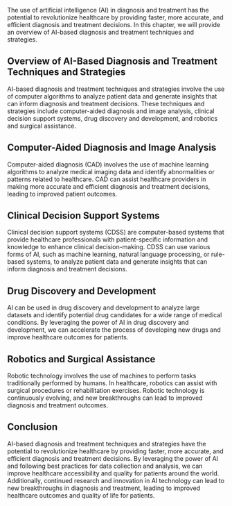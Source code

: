 
The use of artificial intelligence (AI) in diagnosis and treatment has the potential to revolutionize healthcare by providing faster, more accurate, and efficient diagnosis and treatment decisions. In this chapter, we will provide an overview of AI-based diagnosis and treatment techniques and strategies.

Overview of AI-Based Diagnosis and Treatment Techniques and Strategies
----------------------------------------------------------------------

AI-based diagnosis and treatment techniques and strategies involve the use of computer algorithms to analyze patient data and generate insights that can inform diagnosis and treatment decisions. These techniques and strategies include computer-aided diagnosis and image analysis, clinical decision support systems, drug discovery and development, and robotics and surgical assistance.

Computer-Aided Diagnosis and Image Analysis
-------------------------------------------

Computer-aided diagnosis (CAD) involves the use of machine learning algorithms to analyze medical imaging data and identify abnormalities or patterns related to healthcare. CAD can assist healthcare providers in making more accurate and efficient diagnosis and treatment decisions, leading to improved patient outcomes.

Clinical Decision Support Systems
---------------------------------

Clinical decision support systems (CDSS) are computer-based systems that provide healthcare professionals with patient-specific information and knowledge to enhance clinical decision-making. CDSS can use various forms of AI, such as machine learning, natural language processing, or rule-based systems, to analyze patient data and generate insights that can inform diagnosis and treatment decisions.

Drug Discovery and Development
------------------------------

AI can be used in drug discovery and development to analyze large datasets and identify potential drug candidates for a wide range of medical conditions. By leveraging the power of AI in drug discovery and development, we can accelerate the process of developing new drugs and improve healthcare outcomes for patients.

Robotics and Surgical Assistance
--------------------------------

Robotic technology involves the use of machines to perform tasks traditionally performed by humans. In healthcare, robotics can assist with surgical procedures or rehabilitation exercises. Robotic technology is continuously evolving, and new breakthroughs can lead to improved diagnosis and treatment outcomes.

Conclusion
----------

AI-based diagnosis and treatment techniques and strategies have the potential to revolutionize healthcare by providing faster, more accurate, and efficient diagnosis and treatment decisions. By leveraging the power of AI and following best practices for data collection and analysis, we can improve healthcare accessibility and quality for patients around the world. Additionally, continued research and innovation in AI technology can lead to new breakthroughs in diagnosis and treatment, leading to improved healthcare outcomes and quality of life for patients.
